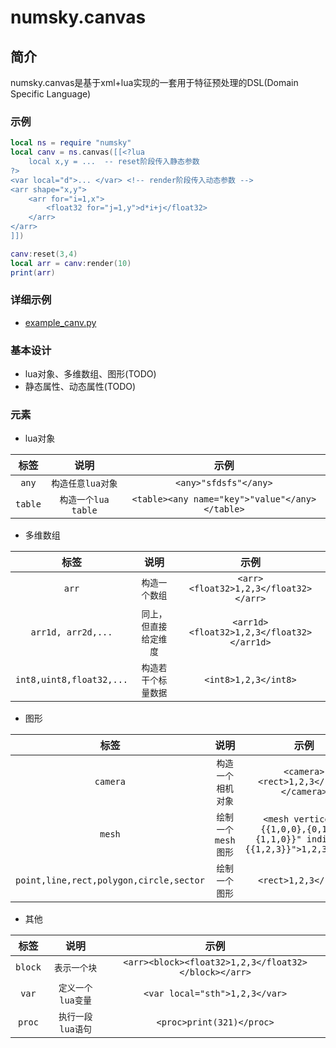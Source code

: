 
# numsky.canvas

## 简介
numsky.canvas是基于xml+lua实现的一套用于特征预处理的DSL(Domain Specific Language)


### 示例

```lua
local ns = require "numsky"
local canv = ns.canvas([[<?lua
	local x,y = ...  -- reset阶段传入静态参数
?>
<var local="d">... </var> <!-- render阶段传入动态参数 -->
<arr shape="x,y">
	<arr for="i=1,x">
		<float32 for="j=1,y">d*i+j</float32>
	</arr>
</arr>
]])

canv:reset(3,4)
local arr = canv:render(10)
print(arr)
```

### 详细示例

* [example_canv.py](../examples/example_canv.py)

### 基本设计

* lua对象、多维数组、图形(TODO)
* 静态属性、动态属性(TODO)

### 元素

* lua对象

| **标签**           | **说明**        | **示例**     |
|:------------------:|:---------------:|:---------------------------:|
| ```any```          |```构造任意lua对象```| ```<any>"sfdsfs"</any>```         |
| ```table```        |```构造一个lua table```| ```<table><any name="key">"value"</any></table>```         |

* 多维数组

| **标签**                      | **说明**                 | **示例**     |
|:-----------------------------:|:------------------------:|:---------------------------:|
| ```arr```                     |```构造一个数组```        | ```<arr><float32>1,2,3</float32></arr>```         |
| ```arr1d, arr2d,...```        |```同上，但直接给定维度```| ```<arr1d><float32>1,2,3</float32></arr1d>```     |
| ```int8,uint8,float32,...```  |```构造若干个标量数据```  | ```<int8>1,2,3</int8>```         |

* 图形

| **标签**           | **说明**         | **示例**     |
|:------------------:|:----------------:|:---------------------------:|
| ```camera```          |```构造一个相机对象```| ```<camera><rect>1,2,3</rect></camera>```         |
| ```mesh```         |```绘制一个mesh图形```| ```<mesh vertices="{{1,0,0},{0,1,0},{1,1,0}}" indices="{{1,2,3}}">1,2,3</mesh>```         |
| ```point,line,rect,polygon,circle,sector```         |```绘制一个图形```| ```<rect>1,2,3</rect>``` |

* 其他

| **标签**                      | **说明**                 | **示例**     |
|:-----------------------------:|:------------------------:|:---------------------------:|
| ```block```                   |```表示一个块```        | ```<arr><block><float32>1,2,3</float32></block></arr>```         |
| ```var```        |```定义一个lua变量```| ```<var local="sth">1,2,3</var>```     |
| ```proc```  |```执行一段lua语句```  | ```<proc>print(321)</proc>```         |
